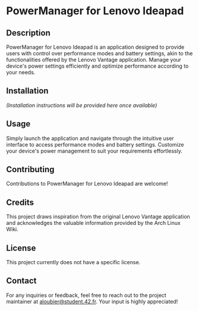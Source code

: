 # PowerManager for Lenovo Ideapad

## Description
PowerManager for Lenovo Ideapad is an application designed to provide users with control over performance modes and battery settings, akin to the functionalities offered by the Lenovo Vantage application. Manage your device's power settings efficiently and optimize performance according to your needs.

## Installation
*(Installation instructions will be provided here once available)*

## Usage
Simply launch the application and navigate through the intuitive user interface to access performance modes and battery settings. Customize your device's power management to suit your requirements effortlessly.

## Contributing
Contributions to PowerManager for Lenovo Ideapad are welcome!
## Credits
This project draws inspiration from the original Lenovo Vantage application and acknowledges the valuable information provided by the Arch Linux Wiki.

## License
This project currently does not have a specific license.

## Contact
For any inquiries or feedback, feel free to reach out to the project maintainer at aloubier@student.42.fr. Your input is highly appreciated!
